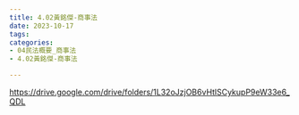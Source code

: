 ```yaml
---
title: 4.02黃銘傑-商事法
date: 2023-10-17
tags: 
categories:
- 04民法概要_商事法
- 4.02黃銘傑-商事法

---
```

https://drive.google.com/drive/folders/1L32oJzjOB6vHtlSCykupP9eW33e6_QDL
